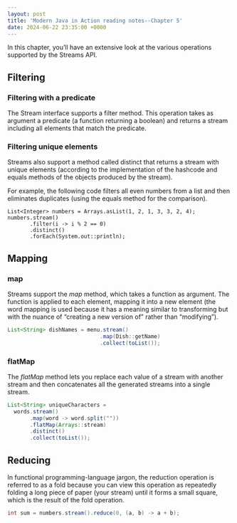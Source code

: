 ```yaml
---
layout: post
title: 'Modern Java in Action reading notes--Chapter 5'
date: 2024-06-22 23:35:00 +0000
---
```

In this chapter, you’ll have an extensive look at the various operations supported by the Streams API.
## Filtering
### Filtering with a predicate
The Stream interface supports a filter method. This operation takes as argument a predicate (a function returning a boolean) and returns a stream including all elements that match the predicate.
### Filtering unique elements
Streams also support a method called distinct that returns a stream with unique elements (according to the implementation of the hashcode and equals methods of the objects produced by the stream).

For example, the following code filters all even numbers from a list and then eliminates duplicates (using the equals method for the comparison).
```java19
List<Integer> numbers = Arrays.asList(1, 2, 1, 3, 3, 2, 4);
numbers.stream()
       .filter(i -> i % 2 == 0)
       .distinct()
       .forEach(System.out::println);
```

## Mapping
### map
Streams support the *map* method, which takes a function as argument. The function is applied to each element, mapping it into a new element (the word mapping is used because it has a meaning similar to transforming but with the nuance of “creating a new version of” rather than “modifying”).
```java 8
List<String> dishNames = menu.stream()
                             .map(Dish::getName)
                             .collect(toList());
```
### flatMap
The *flatMap* method lets you replace each value of a stream with another stream and then concatenates all the generated streams into a single stream.
```java 8
List<String> uniqueCharacters =
  words.stream()
       .map(word -> word.split(""))
       .flatMap(Arrays::stream)
       .distinct()
       .collect(toList());
```

## Reducing
In functional programming-language jargon, the reduction operation is referred to as a fold because you can view this operation as repeatedly folding a long piece of paper (your stream) until it forms a small square, which is the result of the fold operation.
```java 8
int sum = numbers.stream().reduce(0, (a, b) -> a + b);
```

